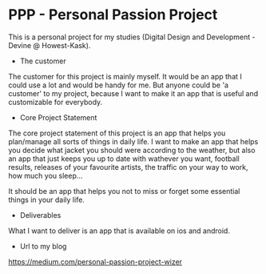 # PPP - Personal Passion Project

This is a personal project for my studies (Digital Design and Development - Devine @ Howest-Kask).

- The customer

The customer for this project is mainly myself. It would be an app that I could use a lot and would be handy for me.
But anyone could be 'a customer' to my project, because I want to make it an app that is useful and customizable for everybody.

- Core Project Statement

The core project statement of this project is an app that helps you plan/manage all sorts of things in daily life. I want to make an app that helps you decide what jacket you should were according to the weather, but also an app that just keeps you up to date with wathever you want, football results, releases of your favourite artists, the traffic on your way to work, how much you sleep...

It should be an app that helps you not to miss or forget some essential things in your daily life.

- Deliverables

What I want to deliver is an app that is available on ios and android.

- Url to my blog

https://medium.com/personal-passion-project-wizer
